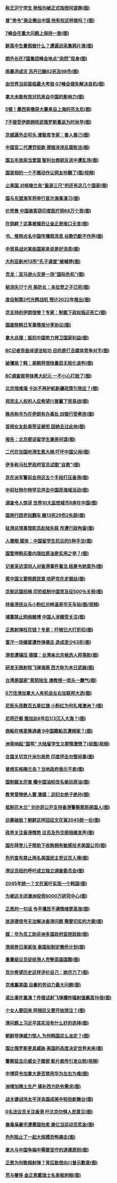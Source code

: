 #### [称王沪宁学生 杨恒均被正式指控间谍罪(图)](../pages/p9/905142.md)
#### [普“命令”美企撤出中国 他有权这样做吗？(图)](../pages/p9/905139.md)
#### [7峰会在重大问题上保持一致(图)](../pages/p9/905120.md)
#### [鲜高中生暑假做什么？遭逼迫采集鸦片液(图)](../pages/p9/905077.md)
#### [朗外长在7国集团峰会地点“突然”现身(图)](../pages/p9/905073.md)
#### [雨暴洪成灾 苏丹已酿62死及98伤(图)](../pages/p9/905047.md)
#### [由世界当前面临最大考验 G7峰会错失解决良机(图)](../pages/p9/905019.md)
#### [拿大未能有效对抗来自中国的影响力(图)](../pages/p9/905012.md)
#### [5顿！墨西哥缴获大量来自上海的芬太尼(图)](../pages/p9/905003.md)
#### [7不接受伊朗拥核武俄罗斯重返为时尚早(图)](../pages/p9/904985.md)
#### [京威逼外企叩头 澳智库专家：害人害己(图)](../pages/p9/904934.md)
#### [中国官二代遭罚钜款 德银涉违反腐败法(图)](../pages/p9/904931.md)
#### [国五毛放尿当爱国 智利台商挺反送中遭乱场(图)](../pages/p9/904915.md)
#### [国首相的一个不雅动作让网友吵翻了(图/视频)](../pages/p9/904904.md)
#### [止美国 对格陵兰岛“垂涎三尺”的还有这几个国家(图)](../pages/p9/904898.md)
#### [国与东盟海军将举行首次海事演习(图)](../pages/p9/904895.md)
#### [价兜售 中国骇客窃印度医疗网68万个资(图)](../pages/p9/904827.md)
#### [在挑衅？这事被揭恐让金正恩哑口无言(图)](../pages/p9/904814.md)
#### [书、推特点名中国传播假消息 谷歌仍默不作声(图)](../pages/p9/904800.md)
#### [中贸易战对某些国家来说是好消息(图)](../pages/p9/904797.md)
#### [大利亚新州13所“孔子课堂”被喊停(图)](../pages/p9/904790.md)
#### [克龙：亚马逊火灾是一场“国际危机”(图)](../pages/p9/904781.md)
#### [秘消失17个月 美防长：本拉登之子已死(图)](../pages/p9/904727.md)
#### [度自制第2代光辉战机 预计2022年推出(图)](../pages/p9/904696.md)
#### [京支持的伊朗很惨？专家：制裁下政权临近死亡(图)](../pages/p9/904681.md)
#### [国废除韩日军事情报分享协议(图)](../pages/p9/904652.md)
#### [拿大总理：抵抗中国势力捍卫国家利益(图)](../pages/p9/904649.md)
#### [BC记者歪曲诽谤法轮功 目的是打击媒体竞争对手(图)](../pages/p9/904643.md)
#### [破僵局？韩：美朝将很快重启无核化谈判(图)](../pages/p9/904596.md)
#### [BC调查报导抹黑大纪元 一不小心打脸了(图)](../pages/p9/904592.md)
#### [北京很难堪 卡达不再护航新疆政策引效应？(图)](../pages/p9/904575.md)
#### [视民主人权的人应希望川普赢下贸易战(图)](../pages/p9/904544.md)
#### [晚舟称华为在伊朗有办事处 四银行受牵连(图)](../pages/p9/904536.md)
#### [首相女友赴美签证被拒 因她去过此地(图)](../pages/p9/904533.md)
#### [报告：北京密诏留学生兼差间谍(图)](../pages/p9/904476.md)
#### [二代在加国呛港生惹大祸 吓坏中国父母(图)](../pages/p9/904462.md)
#### [伊多称马杜罗政府官员试图“自救”(图)](../pages/p9/904426.md)
#### [京在派军警前会用这五个手段打压香港(图)](../pages/p9/904424.md)
#### [中前杜特尔特罕见抨击中国菲海域活动(图)](../pages/p9/904376.md)
#### [调查令人惊讶 世界10大监控城市8座在中国(图)](../pages/p9/904374.md)
#### [国旅行团老挝翻车 酿13死29伤2失踪(图)](../pages/p9/904369.md)
#### [驻港总领事馆职员赴陆失联 传遭行政拘留(图)](../pages/p9/904345.md)
#### [人傻眼 媒体：中国留学生抗议的5种手法(图)](../pages/p9/904328.md)
#### [国暂停购买委内瑞拉原油是实用之举？(图)](../pages/p9/904306.md)
#### [记者采访深圳人对香港事件看法 结果令她意外(图)](../pages/p9/904299.md)
#### [惹中国又要照顾民意 哈萨克在走钢丝(图)](../pages/p9/904227.md)
#### [京挺这国招祸 印恐抵制中国货及征500％关税(图)](../pages/p9/904211.md)
#### [持香港民众与小粉红对峙温哥华天车站(图/视频)](../pages/p9/904180.md)
#### [埔寨禁止网络赌博 中国人涉赌受关注(图)](../pages/p9/904176.md)
#### [正恩射弹枉花钱？专家：吓唬已大打折扣(图)](../pages/p9/904130.md)
#### [富汗一场婚宴遭炸弹袭击 造成至少63死(图)](../pages/p9/904117.md)
#### [港若遭镇压 德媒：台湾亲北京候选人将落败(图)](../pages/p9/904116.md)
#### [研发无限射程飞弹海燕 西方称为末日武器(图)](../pages/p9/904115.md)
#### [台湾是国家”惹怒陆生 澳教授一低头一霸气(图)](../pages/p9/904113.md)
#### [0万住港加拿大人有机会左右加联邦大选(图)](../pages/p9/904094.md)
#### [尼街头现数百五星红旗 小粉红为何扎堆澳洲？(图)](../pages/p9/904077.md)
#### [尼将迁都 雅加达6年后1/3沉入大海？(图)](../pages/p9/904024.md)
#### [商船在喀麦隆遇袭 9中国籍船员遭绑架？(图)](../pages/p9/904018.md)
#### [洲竟响起“国骂” 大陆留学生又群情激愤了(组图/视频)](../pages/p9/903993.md)
#### [合国关切克什米尔局势 印度抨击勿管闲事(图)](../pages/p9/903991.md)
#### [普想买格陵兰岛？当地政府表示不卖(图)](../pages/p9/903990.md)
#### [国制裁太厉害 曝中国油轮改名偷运原油(图)](../pages/p9/903958.md)
#### [教育营惨绝人寰 澳媒：迫妇女绝子绝孙(图)](../pages/p9/903930.md)
#### [抵制花木兰” 刘亦菲公开支持香港警察惹怒美国人(图)](../pages/p9/903926.md)
#### [远撕破脸？朝鲜这样回应文在寅2045统一论(图)](../pages/p9/903908.md)
#### [政界关注香港情势 议员及外交部相继发声(图)](../pages/p9/903904.md)
#### [国在拜登儿子帮助下收购拥有敏感技术美国公司(图)](../pages/p9/903853.md)
#### [色列宣布禁止两名美国民主党议员入境(图)](../pages/p9/903850.md)
#### [港议员纽约呼吁成立独立调查委员会(图)](../pages/p9/903849.md)
#### [2045年统一？文在寅吁实现一个韩国(图)](../pages/p9/903803.md)
#### [为被迫关闭澳洲投资6000万研究中心(图)](../pages/p9/903794.md)
#### [正恩的一句话 令平壤民不满情绪更高涨(图)](../pages/p9/903783.md)
#### [放道德信号无法解决香港问题 需要切实的方案(图)](../pages/p9/903744.md)
#### [媒：华为员工助非洲多国政府监控政敌(图)](../pages/p9/903741.md)
#### [港局势日渐紧张 泰国拟制定撤侨计划(图)](../pages/p9/903739.md)
#### [重量级议员促给港人完整英国国籍(图)](../pages/p9/903705.md)
#### [克尔希望历史这样评价自己：她尽力了(图)](../pages/p9/903692.md)
#### [京难赢美国 自豪的劳动力最大问题(图)](../pages/p9/903689.md)
#### [诺比事件重演？传俄试射飞弹爆炸辐射值飙高16倍(图)](../pages/p9/903688.md)
#### [个女人要回来 阿根廷又要开始哭泣？(图)](../pages/p9/903635.md)
#### [港问题上习近平其实没有什么好的选择(图)](../pages/p9/903629.md)
#### [朝鲜导弹威力惊人 为何韩国这么淡定？(图)](../pages/p9/903576.md)
#### [国比俄罗斯更具威胁 美国的态度决定世界未来(图)](../pages/p9/903575.md)
#### [警察猛击示威女子腹部 影片疯传引发众怒(视频)](../pages/p9/903558.md)
#### [中博弈令加拿大是否禁用华为左右为难(图)](../pages/p9/903521.md)
#### [洲增加稀土生产 填补西方防务需求(图)](../pages/p9/903508.md)
#### [战关键战场太平洋岛国成美中较劲新舞台(图)](../pages/p9/903462.md)
#### [0名法议员关注香港 吁北京勿惧人民意见(图)](../pages/p9/903460.md)
#### [裔毒枭豪宅遭墨国拍卖 逾亿当运动员奖金(图)](../pages/p9/903454.md)
#### [色列阻止了一起大规模恐怖袭击(图)](../pages/p9/903444.md)
#### [拿大与中国争端中需要坚守的道德原则(图)](../pages/p9/903385.md)
#### [正恩为何敢频射弹？背后致信向川普示歉意(图)](../pages/p9/903342.md)
#### [荒与奢侈 金正恩戴瑞士名表极刺眼(图)](../pages/p9/903329.md)
